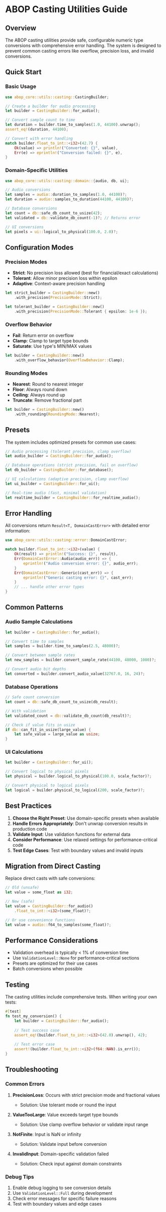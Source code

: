 # ABOP Casting Utilities Guide

## Overview

The ABOP casting utilities provide safe, configurable numeric type conversions with comprehensive error handling. The system is designed to prevent common casting errors like overflow, precision loss, and invalid conversions.

## Quick Start

### Basic Usage

```rust
use abop_core::utils::casting::CastingBuilder;

// Create a builder for audio processing
let builder = CastingBuilder::for_audio();

// Convert sample count to time
let duration = builder.time_to_samples(1.0, 44100).unwrap();
assert_eq!(duration, 44100);

// Convert with error handling
match builder.float_to_int::<i32>(42.7) {
    Ok(value) => println!("Converted: {}", value),
    Err(e) => eprintln!("Conversion failed: {}", e),
}
```

### Domain-Specific Utilities

```rust
use abop_core::utils::casting::domain::{audio, db, ui};

// Audio conversions
let samples = audio::duration_to_samples(1.0, 44100)?;
let duration = audio::samples_to_duration(44100, 44100)?;

// Database conversions
let count = db::safe_db_count_to_usize(42);
let validated = db::validate_db_count(-1)?; // Returns error

// UI conversions
let pixels = ui::logical_to_physical(100.0, 2.0)?;
```

## Configuration Modes

### Precision Modes

- **Strict**: No precision loss allowed (best for financial/exact calculations)
- **Tolerant**: Allow minor precision loss within epsilon
- **Adaptive**: Context-aware precision handling

```rust
let strict_builder = CastingBuilder::new()
    .with_precision(PrecisionMode::Strict);

let tolerant_builder = CastingBuilder::new()
    .with_precision(PrecisionMode::Tolerant { epsilon: 1e-6 });
```

### Overflow Behavior

- **Fail**: Return error on overflow
- **Clamp**: Clamp to target type bounds
- **Saturate**: Use type's MIN/MAX values

```rust
let builder = CastingBuilder::new()
    .with_overflow_behavior(OverflowBehavior::Clamp);
```

### Rounding Modes

- **Nearest**: Round to nearest integer
- **Floor**: Always round down
- **Ceiling**: Always round up
- **Truncate**: Remove fractional part

```rust
let builder = CastingBuilder::new()
    .with_rounding(RoundingMode::Nearest);
```

## Presets

The system includes optimized presets for common use cases:

```rust
// Audio processing (tolerant precision, clamp overflow)
let audio_builder = CastingBuilder::for_audio();

// Database operations (strict precision, fail on overflow)
let db_builder = CastingBuilder::for_database();

// UI calculations (adaptive precision, clamp overflow)
let ui_builder = CastingBuilder::for_ui();

// Real-time audio (fast, minimal validation)
let realtime_builder = CastingBuilder::for_realtime_audio();
```

## Error Handling

All conversions return `Result<T, DomainCastError>` with detailed error information:

```rust
use abop_core::utils::casting::error::DomainCastError;

match builder.float_to_int::<i32>(value) {
    Ok(result) => println!("Success: {}", result),
    Err(DomainCastError::Audio(audio_err)) => {
        eprintln!("Audio conversion error: {}", audio_err);
    }
    Err(DomainCastError::Generic(cast_err)) => {
        eprintln!("Generic casting error: {}", cast_err);
    }
    // ... handle other error types
}
```

## Common Patterns

### Audio Sample Calculations

```rust
let builder = CastingBuilder::for_audio();

// Convert time to samples
let samples = builder.time_to_samples(2.5, 48000)?;

// Convert between sample rates
let new_samples = builder.convert_sample_rate(44100, 48000, 1000)?;

// Convert audio bit depths
let converted = builder.convert_audio_value(32767.0, 16, 24)?;
```

### Database Operations

```rust
// Safe count conversion
let count = db::safe_db_count_to_usize(db_result);

// With validation
let validated_count = db::validate_db_count(db_result)?;

// Check if value fits in usize
if db::can_fit_in_usize(large_value) {
    let safe_value = large_value as usize;
}
```

### UI Calculations

```rust
let builder = CastingBuilder::for_ui();

// Convert logical to physical pixels
let physical = builder.logical_to_physical(100.0, scale_factor)?;

// Convert physical to logical pixels
let logical = builder.physical_to_logical(200, scale_factor)?;
```

## Best Practices

1. **Choose the Right Preset**: Use domain-specific presets when available
2. **Handle Errors Appropriately**: Don't unwrap conversion results in production code
3. **Validate Input**: Use validation functions for external data
4. **Consider Performance**: Use relaxed settings for performance-critical code
5. **Test Edge Cases**: Test with boundary values and invalid inputs

## Migration from Direct Casting

Replace direct casts with safe conversions:

```rust
// Old (unsafe)
let value = some_float as i32;

// New (safe)
let value = CastingBuilder::for_audio()
    .float_to_int::<i32>(some_float)?;

// Or use convenience functions
let value = audio::f64_to_samples(some_float)?;
```

## Performance Considerations

- Validation overhead is typically < 1% of conversion time
- Use `ValidationLevel::None` for performance-critical sections
- Presets are optimized for their use cases
- Batch conversions when possible

## Testing

The casting utilities include comprehensive tests. When writing your own tests:

```rust
#[test]
fn test_my_conversion() {
    let builder = CastingBuilder::for_audio();
    
    // Test success case
    assert_eq!(builder.float_to_int::<i32>(42.0).unwrap(), 42);
    
    // Test error case
    assert!(builder.float_to_int::<i32>(f64::NAN).is_err());
}
```

## Troubleshooting

### Common Errors

1. **PrecisionLoss**: Occurs with strict precision mode and fractional values
   - Solution: Use tolerant mode or round the input

2. **ValueTooLarge**: Value exceeds target type bounds
   - Solution: Use clamp overflow behavior or validate input range

3. **NotFinite**: Input is NaN or infinity
   - Solution: Validate input before conversion

4. **InvalidInput**: Domain-specific validation failed
   - Solution: Check input against domain constraints

### Debug Tips

1. Enable debug logging to see conversion details
2. Use `ValidationLevel::Full` during development
3. Check error messages for specific failure reasons
4. Test with boundary values and edge cases
